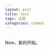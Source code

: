 ```yaml
---
layout: post
title: test
tags: 点滴
categories: common
---
```


<div class="toc"></div>

<br/>
Now，新的开始。
